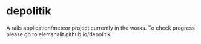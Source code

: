 # depolitik


A rails application/meteor project currently in the works. To check progress please go to 
elemshalit.github.io/depolitik.
